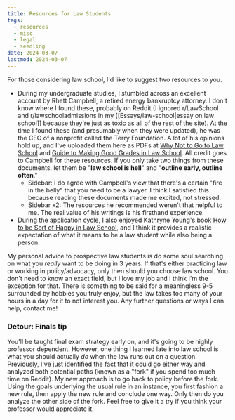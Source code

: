 ```yaml
---
title: Resources for Law Students
tags:
  - resources
  - misc
  - legal
  - seedling
date: 2024-03-07
lastmod: 2024-03-07
---
```

For those considering law school, I'd like to suggest two resources to you.
- During my undergraduate studies, I stumbled across an excellent account by Rhett Campbell, a retired energy bankruptcy attorney. I don't know where I found these, probably on Reddit (I ignored r/LawSchool and r/lawschooladmissions in my [[Essays/law-school|essay on law school]] because they're just as toxic as all of the rest of the site). At the time I found these (and presumably when they were updated), he was the CEO of a nonprofit called the Terry Foundation. A lot of his opinions hold up, and I've uploaded them here as PDFs at <a class="internal" href="https://be-far.com/Attachments/why-not-to-go-to-law-school.pdf" target="_blank" rel="noopener noreferrer">Why Not to Go to Law School</a> and <a class="internal" href="https://be-far.com/Attachments/law-study.pdf" target="_blank" rel="noopener noreferrer">Guide to Making Good Grades in Law School</a>. All credit goes to Campbell for these resources. If you only take two things from these documents, let them be "**law school is hell**" and "**outline early, outline often**."
	- Sidebar: I do agree with Campbell's view that there's a certain "fire in the belly" that you need to be a lawyer. I think I satisfied this because reading these documents made me excited, not stressed.
	- Sidebar x2: The resources he recommended weren't that helpful to me. The real value of his writings is his firsthand experience. 
- During the application cycle, I also enjoyed Kathryne Young's book [How to be Sort of Happy in Law School](https://www.goodreads.com/book/show/35793679-how-to-be-sort-of-happy-in-law-school), and I think it provides a realistic expectation of what it means to be a law student while also being a person. 

My personal advice to prospective law students is do some soul searching on what you *really* want to be doing in 3 years. If that's either practicing law or working in policy/advocacy, only then should you choose law school. You don't need to know an exact field, but I love my job and I think I'm the exception for that. There is something to be said for a meaningless 9-5 surrounded by hobbies you truly enjoy, but the law takes too many of your hours in a day for it to not interest you. Any further questions or ways I can help, contact me!

### Detour: Finals tip
You'll be taught final exam strategy early on, and it's going to be highly professor dependent. However, one thing I learned late into law school is what you should actually *do* when the law runs out on a question. Previously, I've just identified the fact that it could go either way and analyzed both potential paths (known as a "fork" if you spend too much time on Reddit). My new approach is to go back to policy before the fork. Using the goals underlying the usual rule in an instance, you first fashion a new rule, then apply the new rule and conclude one way. Only then do you analyze the other side of the fork. Feel free to give it a try if you think your professor would appreciate it.
